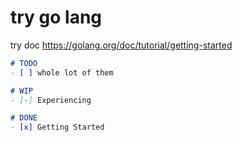 # try go lang

try doc
https://golang.org/doc/tutorial/getting-started


```markdown
# TODO
- [ ] whole lot of them 

# WIP
- [-] Experiencing

# DONE
- [x] Getting Started
```